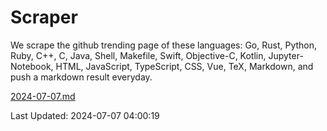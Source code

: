 # Scraper

We scrape the github trending page of these languages: Go, Rust, Python, Ruby, C++, C, Java, Shell, Makefile, Swift, Objective-C, Kotlin, Jupyter-Notebook, HTML, JavaScript, TypeScript, CSS, Vue, TeX, Markdown, and push a markdown result everyday.

[2024-07-07.md](https://github.com/yangwenmai/github-trending-backup/blob/master/2024-07-07.md)

Last Updated: 2024-07-07 04:00:19